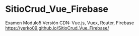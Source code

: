 # SitioCrud_Vue_Firebase
Examen Modulo5 Versión CDN: Vue.js, Vuex, Router, Firebase <br>
https://yerko09.github.io/SitioCrud_Vue_Firebase/
